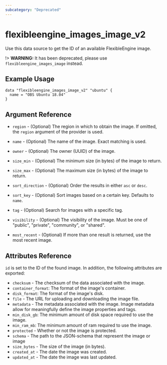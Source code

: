 ```yaml
---
subcategory: "Deprecated"
---
```


# flexibleengine_images_image_v2

Use this data source to get the ID of an available FlexibleEngine image.

!> **WARNING:** It has been deprecated, please use `flexibleengine_images_image` instead.

## Example Usage

```hcl
data "flexibleengine_images_image_v2" "ubuntu" {
  name = "OBS Ubuntu 18.04"
}
```

## Argument Reference

* `region` - (Optional) The region in which to obtain the image.
    If omitted, the `region` argument of the provider is used.

* `name` - (Optional) The name of the image. Exact matching is used.

* `owner` - (Optional) The owner (UUID) of the image.

* `size_min` - (Optional) The minimum size (in bytes) of the image to return.

* `size_max` - (Optional) The maximum size (in bytes) of the image to return.

* `sort_direction` - (Optional) Order the results in either `asc` or `desc`.

* `sort_key` - (Optional) Sort images based on a certain key. Defaults to `name`.

* `tag` - (Optional) Search for images with a specific tag.

* `visibility` - (Optional) The visibility of the image. Must be one of
   "public", "private", "community", or "shared".

* `most_recent` - (Optional) If more than one result is returned, use the most
  recent image.

## Attributes Reference

`id` is set to the ID of the found image. In addition, the following attributes
are exported:

* `checksum` - The checksum of the data associated with the image.
* `container_format`: The format of the image's container.
* `disk_format`: The format of the image's disk.
* `file` - The URL for uploading and downloading the image file.
* `metadata` - The metadata associated with the image.
   Image metadata allow for meaningfully define the image properties and tags.
* `min_disk_gb`: The minimum amount of disk space required to use the image.
* `min_ram_mb`: The minimum amount of ram required to use the image.
* `protected` - Whether or not the image is protected.
* `schema` - The path to the JSON-schema that represent
   the image or image
* `size_bytes` - The size of the image (in bytes).
* `created_at` - The date the image was created.
* `updated_at` - The date the image was last updated.
